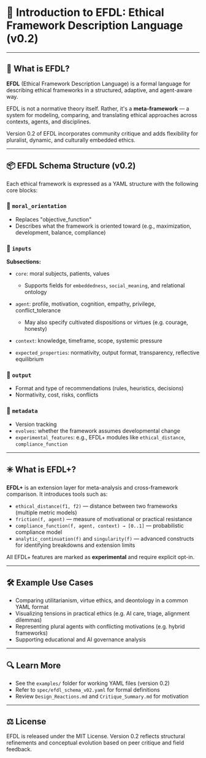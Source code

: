# 📘 Introduction to EFDL: Ethical Framework Description Language (v0.2)

---

## 🧠 What is EFDL?

**EFDL** (Ethical Framework Description Language) is a formal language for describing ethical frameworks in a structured, adaptive, and agent-aware way.

EFDL is not a normative theory itself. Rather, it's a **meta-framework** — a system for modeling, comparing, and translating ethical approaches across contexts, agents, and disciplines.

Version 0.2 of EFDL incorporates community critique and adds flexibility for pluralist, dynamic, and culturally embedded ethics.

---

## 📦 EFDL Schema Structure (v0.2)

Each ethical framework is expressed as a YAML structure with the following core blocks:

### 🔹 `moral_orientation`

* Replaces "objective\_function"
* Describes what the framework is oriented toward (e.g., maximization, development, balance, compliance)

### 🔹 `inputs`

**Subsections:**

* `core`: moral subjects, patients, values

  * Supports fields for `embeddedness`, `social_meaning`, and relational ontology
* `agent`: profile, motivation, cognition, empathy, privilege, conflict\_tolerance

  * May also specify cultivated dispositions or virtues (e.g. courage, honesty)
* `context`: knowledge, timeframe, scope, systemic pressure
* `expected_properties`: normativity, output format, transparency, reflective equilibrium

### 🔹 `output`

* Format and type of recommendations (rules, heuristics, decisions)
* Normativity, cost, risks, conflicts

### 🔹 `metadata`

* Version tracking
* `evolves`: whether the framework assumes developmental change
* `experimental_features`: e.g., EFDL+ modules like `ethical_distance`, `compliance_function`

---

## ✳️ What is EFDL+?

**EFDL+** is an extension layer for meta-analysis and cross-framework comparison. It introduces tools such as:

* `ethical_distance(f1, f2)` — distance between two frameworks (multiple metric models)
* `friction(f, agent)` — measure of motivational or practical resistance
* `compliance_function(f, agent, context) → [0..1]` — probabilistic compliance model
* `analytic_continuation(f)` and `singularity(f)` — advanced constructs for identifying breakdowns and extension limits

All EFDL+ features are marked as **experimental** and require explicit opt-in.

---

## 🛠 Example Use Cases

* Comparing utilitarianism, virtue ethics, and deontology in a common YAML format
* Visualizing tensions in practical ethics (e.g. AI care, triage, alignment dilemmas)
* Representing plural agents with conflicting motivations (e.g. hybrid frameworks)
* Supporting educational and AI governance analysis

---

## 🔍 Learn More

* See the `examples/` folder for working YAML files (version 0.2)
* Refer to `spec/efdl_schema_v02.yaml` for formal definitions
* Review `Design_Reactions.md` and `Critique_Summary.md` for motivation

---

## ⚖️ License

EFDL is released under the MIT License.
Version 0.2 reflects structural refinements and conceptual evolution based on peer critique and field feedback.
